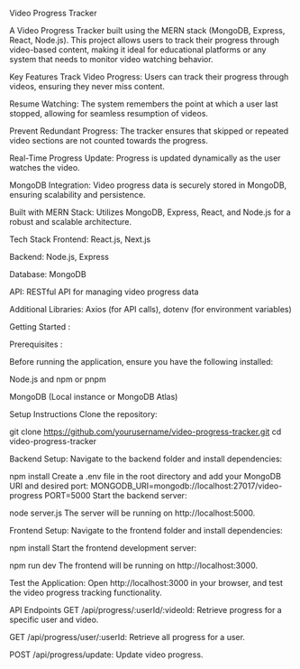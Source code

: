 Video Progress Tracker

A Video Progress Tracker built using the MERN stack (MongoDB, Express, React, Node.js). This project allows users to track their progress through video-based content, making it ideal for educational platforms or any system that needs to monitor video watching behavior.

Key Features
Track Video Progress: Users can track their progress through videos, ensuring they never miss content.

Resume Watching: The system remembers the point at which a user last stopped, allowing for seamless resumption of videos.

Prevent Redundant Progress: The tracker ensures that skipped or repeated video sections are not counted towards the progress.

Real-Time Progress Update: Progress is updated dynamically as the user watches the video.

MongoDB Integration: Video progress data is securely stored in MongoDB, ensuring scalability and persistence.

Built with MERN Stack: Utilizes MongoDB, Express, React, and Node.js for a robust and scalable architecture.

Tech Stack
Frontend: React.js, Next.js

Backend: Node.js, Express

Database: MongoDB

API: RESTful API for managing video progress data

Additional Libraries: Axios (for API calls), dotenv (for environment variables)

Getting Started : 

Prerequisites : 

Before running the application, ensure you have the following installed:

Node.js and npm or pnpm

MongoDB (Local instance or MongoDB Atlas)

Setup Instructions
Clone the repository:


git clone https://github.com/yourusername/video-progress-tracker.git
cd video-progress-tracker

Backend Setup:
Navigate to the backend folder and install dependencies:


npm install
Create a .env file in the root directory and add your MongoDB URI and desired port:
MONGODB_URI=mongodb://localhost:27017/video-progress
PORT=5000
Start the backend server:


node server.js
The server will be running on http://localhost:5000.


Frontend Setup:
Navigate to the frontend folder and install dependencies:


npm install
Start the frontend development server:

npm run dev
The frontend will be running on http://localhost:3000.

Test the Application:
Open http://localhost:3000 in your browser, and test the video progress tracking functionality.

API Endpoints
GET /api/progress/:userId/:videoId: Retrieve progress for a specific user and video.

GET /api/progress/user/:userId: Retrieve all progress for a user.

POST /api/progress/update: Update video progress.
